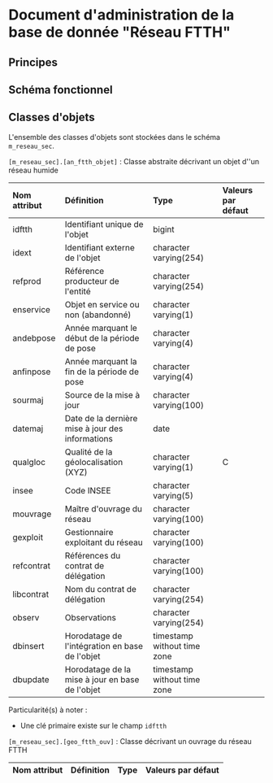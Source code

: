 # Document d'administration de la base de donnée "Réseau FTTH"  

## Principes  

## Schéma fonctionnel 

## Classes d'objets  
L'ensemble des classes d'objets sont stockées dans le schéma `m_reseau_sec`.  

`[m_reseau_sec].[an_ftth_objet]` : Classe abstraite décrivant un objet d''un réseau humide  

| Nom attribut | Définition | Type | Valeurs par défaut |
|:---|:---|:---|:---|
|idftth|Identifiant unique de l'objet|bigint||
|idext|Identifiant externe de l'objet|character varying(254)||
|refprod|Référence producteur de l'entité|character varying(254)||
|enservice|Objet en service ou non (abandonné)|character varying(1)||
|andebpose|Année marquant le début de la période de pose|character varying(4)||
|anfinpose|Année marquant la fin de la période de pose|character varying(4)||
|sourmaj|Source de la mise à jour|character varying(100)||
|datemaj|Date de la dernière mise à jour des informations|date||
|qualgloc|Qualité de la géolocalisation (XYZ)|character varying(1)|C|
|insee|Code INSEE|character varying(5)||
|mouvrage|Maître d'ouvrage du réseau|character varying(100)||
|gexploit|Gestionnaire exploitant du réseau|character varying(100)||
|refcontrat|Références du contrat de délégation|character varying(100)||
|libcontrat|Nom du contrat de délégation|character varying(254)||
|observ|Observations|character varying(254)||
|dbinsert|Horodatage de l'intégration en base de l'objet|timestamp without time zone||
|dbupdate|Horodatage de la mise à jour en base de l'objet|timestamp without time zone||

Particularité(s) à noter :  
* Une clé primaire existe sur le champ `idftth`  

`[m_reseau_sec].[geo_ftth_ouv]` : Classe décrivant un ouvrage du réseau FTTH  

| Nom attribut | Définition | Type | Valeurs par défaut |
|:---|:---|:---|:---|